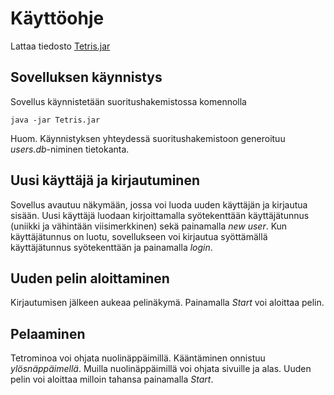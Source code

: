 # Käyttöohje
Lattaa tiedosto [Tetris.jar](https://github.com/idaliisa/otm-harjoitustyo/releases/tag/loppupalautus)
## Sovelluksen käynnistys
Sovellus käynnistetään suoritushakemistossa komennolla
```
java -jar Tetris.jar
```
Huom. Käynnistyksen yhteydessä suoritushakemistoon generoituu _users.db_-niminen tietokanta.
## Uusi käyttäjä ja kirjautuminen
Sovellus avautuu näkymään, jossa voi luoda uuden käyttäjän ja kirjautua sisään.  Uusi käyttäjä luodaan kirjoittamalla syötekenttään käyttäjätunnus (uniikki ja vähintään viisimerkkinen) sekä painamalla  _new user_. Kun käyttäjätunnus on luotu, sovellukseen voi kirjautua syöttämällä käyttäjätunnus syötekenttään ja painamalla _login_.
## Uuden pelin aloittaminen
Kirjautumisen jälkeen aukeaa pelinäkymä. Painamalla _Start_ voi aloittaa pelin.
## Pelaaminen
Tetrominoa voi ohjata nuolinäppäimillä. Kääntäminen onnistuu _ylösnäppäimellä_. Muilla nuolinäppäimillä voi ohjata sivuille ja alas. Uuden pelin voi aloittaa milloin tahansa painamalla _Start_.
